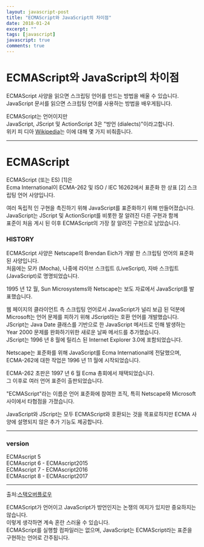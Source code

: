 ```yaml
---
layout: javascript-post
title: "ECMAScript와 JavaScript의 차이점"
date: 2018-01-24
excerpt: ""
tags: [javascript]
javascript: true
comments: true
---
```



# ECMAScript와 JavaScript의 차이점

ECMAScript 사양을 읽으면 스크립팅 언어를 만드는 방법을 배울 수 있습니다.  
JavaScript 문서를 읽으면 스크립팅 언어를 사용하는 방법을 배우게됩니다.  

ECMAScript는 언어이지만  
JavaScript, JScript 및 ActionScript 3은 "방언 (dialects)"이라고합니다.  
위키 피 디아 [Wikipedia](https://en.wikipedia.org/wiki/ECMAScript)는 이에 대해 몇 가지 비춰줍니다.  


---
# ECMAScript
ECMAScript (또는 ES) [1]은  
Ecma International이 ECMA-262 및 ISO / IEC 16262에서 표준화 한 상표 [2] 스크립팅 언어 사양입니다.  


여러 독립적 인 구현을 촉진하기 위해 JavaScript를 표준화하기 위해 만들어졌습니다.  
JavaScript는 JScript 및 ActionScript를 비롯한 잘 알려진 다른 구현과 함께  
표준이 처음 게시 된 이후 ECMAScript의 가장 잘 알려진 구현으로 남았습니다.  


### HISTORY

ECMAScript 사양은 Netscape의 Brendan Eich가 개발 한 스크립팅 언어의 표준화 된 사양입니다.  
처음에는 모카 (Mocha), 나중에 라이브 스크립트 (LiveScript), 자바 스크립트 (JavaScript)로 명명되었습니다.  

1995 년 12 월, Sun Microsystems와 Netscape는 보도 자료에서 JavaScript를 발표했습니다.  

웹 페이지의 클라이언트 측 스크립팅 언어로서 JavaScript가 널리 보급 된 덕분에  
Microsoft는 언어 문제를 피하기 위해 JScript라는 호환 언어를 개발했습니다.  
JScript는 Java Date 클래스를 기반으로 한 JavaScript 메서드로 인해 발생하는  
Year 2000 문제를 완화하기위한 새로운 날짜 메서드를 추가했습니다.  
JScript는 1996 년 8 월에 릴리스 된 Internet Explorer 3.0에 포함되었습니다.  

Netscape는 표준화를 위해 JavaScript를 Ecma International에 전달했으며,  
ECMA-262에 대한 작업은 1996 년 11 월에 시작되었습니다.

ECMA-262 초판은 1997 년 6 월 Ecma 총회에서 채택되었습니다.  
그 이후로 여러 언어 표준이 출판되었습니다.  

"ECMAScript"라는 이름은 언어 표준화에 참여한 조직, 특히 Netscape와 Microsoft 사이에서 타협점을 가졌습니다.  

JavaScript와 JScript는 모두 ECMAScript와 호환되는 것을 목표로하지만 ECMA 사양에 설명되지 않은 추가 기능도 제공합니다.  


---
### version
ECMAscript 5  
ECMAscript 6 - ECMAscript2015  
ECMAscript 7 - ECMAscript2016  
ECMAscript 8 - ECMAscript2017  

---
출처:[스택오버플로우](https://stackoverflow.com/questions/912479/what-is-the-difference-between-javascript-and-ecmascript)  

ECMAScript가 언어이고 JavaScript가 방언인지는 논쟁의 여지가 있지만 중요하지는 않습니다.  
이렇게 생각하면 계속 혼란 스러울 수 있습니다.  
ECMAScript를 실행할 컴파일러는 없으며, JavaScript는 ECMAScript라는 표준을 구현하는 언어로 간주됩니다.  
